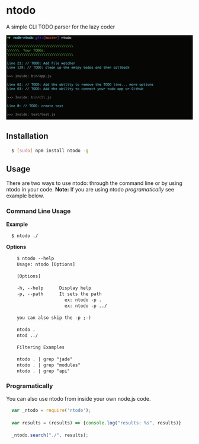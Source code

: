 # ntodo

A simple CLI TODO parser for the lazy coder

![Screenshot](https://raw.githubusercontent.com/csanz/node-ntodo/master/misc/sample.png?c=2)

## Installation

``` bash
  $ [sudo] npm install ntodo -g
```

## Usage

There are two ways to use ntodo: through the command line or by using ntodo in your code. **Note:** If you are using ntodo _programatically_ see example below.

### Command Line Usage

**Example**

```
  $ ntodo ./
```

**Options**
```
    $ ntodo --help
    Usage: ntodo [Options]
    
    [Options]
    
    -h, --help      Display help
    -p, --path      It sets the path
                      ex: ntodo -p .
                      ex: ntodo -p ../
    
    you can also skip the -p ;-)
    
    ntodo .
    ntod ../
    
    Filtering Examples
    
    ntodo . | grep "jade"
    ntodo . | grep "modules"
    ntodo . | grep "api"   
``` 

### Programatically
You can also use ntodo from inside your own node.js code.

``` js
  var _ntodo = require('ntodo');

  var results = (results) => {console.log("results: %s", results)}

  _ntodo.search("./", results);
```


